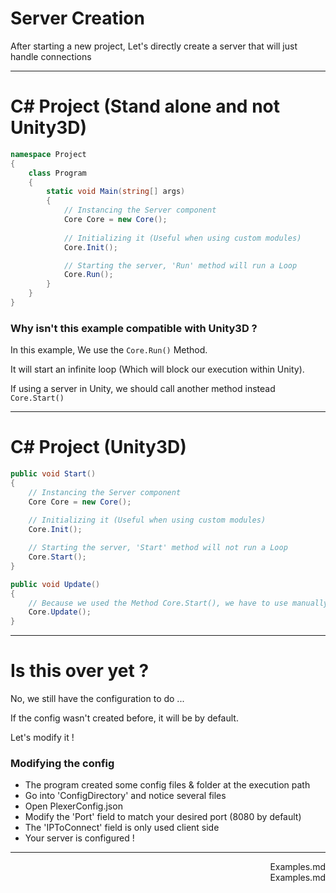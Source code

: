 # Server Creation

After starting a new project, Let's directly create a server that will just handle connections

---

# C# Project (Stand alone and not Unity3D)
```cs
namespace Project
{
	class Program
	{
		static void Main(string[] args)
		{
			// Instancing the Server component
			Core Core = new Core();
		
			// Initializing it (Useful when using custom modules)
			Core.Init();

			// Starting the server, 'Run' method will run a Loop
			Core.Run();
		}
	}
}
```

### Why isn't this example compatible with Unity3D ?
In this example, We use the ```Core.Run()``` Method.

It will start an infinite loop (Which will block our execution within Unity).

If using a server in Unity, we should call another method instead ```Core.Start()```

---

# C# Project (Unity3D)
```cs
public void Start()
{
	// Instancing the Server component
	Core Core = new Core();
		
	// Initializing it (Useful when using custom modules)
	Core.Init();

	// Starting the server, 'Start' method will not run a Loop
	Core.Start();
}

public void Update()
{
	// Because we used the Method Core.Start(), we have to use manually the Core.Update() Method
	Core.Update();
}
```

---
# Is this over yet ?

No, we still have the configuration to do ...

If the config wasn't created before, it will be by default.

Let's modify it !

### Modifying the config

- The program created some config files & folder at the execution path
- Go into 'ConfigDirectory' and notice several files
- Open PlexerConfig.json
- Modify the 'Port' field to match your desired port (8080 by default)
- The 'IPToConnect' field is only used client side
- Your server is configured !

---

<div style="text-align: right;">Examples.md</div><div style="text-align: right;">Examples.md</div>